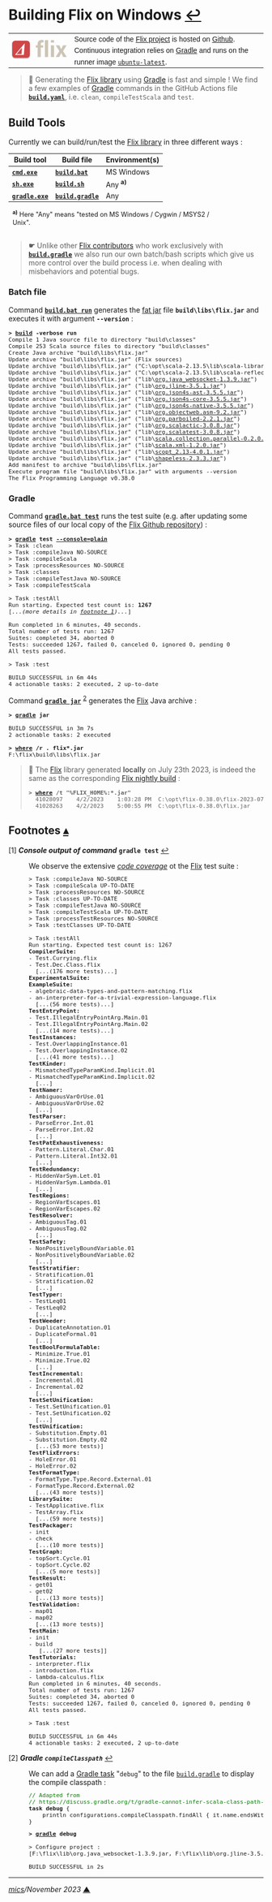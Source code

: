 # <span id="top">Building Flix on Windows</span> <span style="size:25%;"><a href="README.md">↩</a></span>

<table style="font-family:Helvetica,Arial;line-height:1.6;">
  <tr>
  <td style="border:0;padding:0 10px 0 0;;min-width:120px;"><a href="https://flix.dev/" rel="external"><img src="./docs/images/flix-logo.png" width="120" alt="Flix project"/></a></td>
  <td style="border:0;padding:0;vertical-align:text-top;">Source code of the <a href="https://flix.dev/" rel="external">Flix project</a> is hosted on <a href="https://github.com/flix/flix" rel="external">Github</a>.<br/>Continuous integration relies on <a href="https://gradle.org/" rel="external">Gradle</a> and runs on the runner image <a href="https://docs.github.com/en/actions/using-github-hosted-runners/about-github-hosted-runners#supported-runners-and-hardware-resources" rel="external"><code>ubuntu-latest</code></a>.
  </td>
  </tr>
</table>

> **:mag_right:** Generating the [Flix library][flix_releases] using [Gradle][gradle_userguide] is fast and simple ! We find a few examples of [Gradle][gradle_cli] commands in the GitHub Actions file [**`build.yaml`**](https://github.com/flix/flix/blob/master/.github/workflows/build.yaml), i.e. `clean`, `compileTestScala` and `test`.
>

## <span id="build_tools">Build Tools</span>

Currently we can build/run/test the [Flix library][flix_releases] in three different ways :

| Build&nbsp;tool     | Build&nbsp;file     | Environment(s) |
|---------------------|---------------------|----------------|
| [**`cmd.exe`**][cmd_cli] | [**`build.bat`**](bin/flix/build.bat) | MS Windows |
| [**`sh.exe`**][sh_cli] | [**`build.sh`**](bin/flix/build.sh) | Any <sup><b>a)</b></sup> |
| [**`gradle.exe`**][gradle_cli] | [**`build.gradle`**](flix/build.gradle) | Any |
<div style="margin:0 15% 0 8px;font-size:90%;">
<sup><b>a)</b></sup> Here "Any" means "tested on MS Windows / Cygwin / MSYS2 / Unix".<br/>&nbsp;
</div>

> **&#9755;** Unlike other [Flix contributors](https://flix.dev/contribute/) who work exclusively with [**`build.gradle`**](flix/build.gradle) we also run our own batch/bash scripts which give us more control over the build process i.e. when dealing with misbehaviors and potential bugs.
<!--
https://docs.gradle.org/current/userguide/scala_plugin.html
-->

### <span id="batch">Batch file</span>

Command [**`build.bat run`**](./bin/flix/build.bat) generates the [fat jar](https://stackoverflow.com/questions/11947037/what-is-an-uber-jar) file **`build\libs\flix.jar`** and executes it with argument **`--version`** :

<pre style="font-size:80%;">
<b>&gt; <a href="bin/flix/build.bat">build</a> -verbose run</b>
Compile 1 Java source file to directory "build\classes"
Compile 253 Scala source files to directory "build\classes"
Create Java archive "build\libs\flix.jar"
Update archive "build\libs\flix.jar" (Flix sources)
Update archive "build\libs\flix.jar" ("C:\opt\scala-2.13.5\lib\scala-library.jar")
Update archive "build\libs\flix.jar" ("C:\opt\scala-2.13.5\lib\scala-reflect.jar")
Update archive "build\libs\flix.jar" ("lib\<a href="https://mvnrepository.com/artifact/org.java-websocket/Java-WebSocket/1.3.9" rel="external">org.java_websocket-1.3.9.jar</a>")
Update archive "build\libs\flix.jar" ("lib\<a href="https://mvnrepository.com/artifact/org.jline/jline/3.5.1" rel="external">org.jline-3.5.1.jar</a>")
Update archive "build\libs\flix.jar" ("lib\<a href="https://mvnrepository.com/artifact/org.json4s/json4s-ast_2.13/3.5.5" rel="external">org.json4s-ast-3.5.5.jar</a>")
Update archive "build\libs\flix.jar" ("lib\<a href="https://mvnrepository.com/artifact/org.json4s/json4s-core_2.13/3.5.5" rel="external">org.json4s-core-3.5.5.jar</a>")
Update archive "build\libs\flix.jar" ("lib\<a href="https://mvnrepository.com/artifact/org.json4s/json4s-native_2.13/3.5.5" rel="external">org.json4s-native-3.5.5.jar</a>")
Update archive "build\libs\flix.jar" ("lib\<a href="https://mvnrepository.com/artifact/org.ow2.asm/asm/9.2" rel="external">org.objectweb.asm-9.2.jar</a>")
Update archive "build\libs\flix.jar" ("lib\<a href="https://mvnrepository.com/artifact/org.parboiled/parboiled_2.13/2.2.1" rel="external">org.parboiled-2.2.1.jar</a>")
Update archive "build\libs\flix.jar" ("lib\<a href="https://mvnrepository.com/artifact/org.scalactic/scalactic_2.13/3.0.8" rel="external">org.scalactic-3.0.8.jar</a>")
Update archive "build\libs\flix.jar" ("lib\<a href="https://mvnrepository.com/artifact/org.scalatest/scalatest_2.13/3.0.8" rel="external">org.scalatest-3.0.8.jar</a>")
Update archive "build\libs\flix.jar" ("lib\<a href="https://mvnrepository.com/artifact/org.scala-lang.modules/scala-parallel-collections_2.13/0.2.0">scala.collection.parallel-0.2.0.jar</a>")
Update archive "build\libs\flix.jar" ("lib\<a href="https://mvnrepository.com/artifact/org.scala-lang.modules/scala-xml_2.13/1.2.0" rel="external">scala.xml-1.2.0.jar</a>")
Update archive "build\libs\flix.jar" ("lib\<a href="https://mvnrepository.com/artifact/com.github.scopt/scopt_2.13/4.0.1" rel="external">scopt_2.13-4.0.1.jar</a>")
Update archive "build\libs\flix.jar" ("lib\<a href="https://mvnrepository.com/artifact/com.chuusai/shapeless_2.13/2.3.3" rel="external">shapeless-2.3.3.jar</a>")
Add manifest to archive "build\libs\flix.jar"
Execute program file "build\libs\flix.jar" with arguments --version
The Flix Programming Language v0.38.0
</pre>

### <span id="gradle">Gradle</span>

Command [**`gradle.bat test`**][gradle_cli] runs the test suite (e.g. after updating some source files of our local copy of the [Flix Github repository][flix_github]) :

<pre style="font-size:80%;">
<b>&gt; <a href="https://docs.gradle.org/current/userguide/command_line_interface.html" rel="external">gradle</a> test <a href="https://docs.gradle.org/current/userguide/command_line_interface.html#sec:command_line_customizing_log_format" rel="external">--console=plain</a></b>
> Task :clean
> Task :compileJava NO-SOURCE
> Task :compileScala
> Task :processResources NO-SOURCE
> Task :classes
> Task :compileTestJava NO-SOURCE
> Task :compileTestScala

> Task :testAll
Run starting. Expected test count is: <b>1267</b>
[<i>...(more details in <a id="anchor_01" href="#footnote_01">footnote 1</a></span>)...</i>]

Run completed in 6 minutes, 40 seconds.
Total number of tests run: 1267
Suites: completed 34, aborted 0
Tests: succeeded 1267, failed 0, canceled 0, ignored 0, pending 0
All tests passed.

> Task :test

BUILD SUCCESSFUL in 6m 44s
4 actionable tasks: 2 executed, 2 up-to-date
</pre>

Command [**`gradle jar`**][gradle_cli] <sup id="anchor_02">[2](#footnote_01)</sup> generates the [Flix] Java archive :
<pre style="font-size:80%;">
<b>&gt; <a href="https://docs.gradle.org/current/userguide/command_line_interface.html" rel="external">gradle</a> jar</b>

BUILD SUCCESSFUL in 3m 7s
2 actionable tasks: 2 executed

<b>&gt; <a href="https://learn.microsoft.com/en-us/windows-server/administration/windows-commands/where" rel="external">where</a> /r . flix*.jar</b>
F:\flix\build\libs\flix.jar
</pre>

> **:mag_right:** The [Flix] library generated **locally** on July 23th 2023, is indeed the same as the corresponding [Flix nightly build][flix_nightly] :
> <pre style="font-size:80%;">
> <b>&gt; <a href="https://learn.microsoft.com/en-us/windows-server/administration/windows-commands/where" rel="external">where</a> /t "%FLIX_HOME%:*.jar"</b>
>   41028097    4/2/2023    1:03:28 PM  C:\opt\flix-0.38.0\flix-2023-07-23.jar
>   41028263    4/2/2023    5:00:55 PM  C:\opt\flix-0.38.0\flix.jar
> </pre>

<!--=======================================================================-->
 
## <span id="footnotes">Footnotes</span> [**&#x25B4;**](#top)

<span id="footnote_01">[1]</span> ***Console output of command*** **`gradle test`** [↩](#anchor_01)

<dl><dd>
We observe the extensive <a href="https://en.wikipedia.org/wiki/Code_coverage" rel="external"><i>code coverage</i></a> ot the <a href="https://flix.dev/" rel="external">Flix</a> test suite :
<pre style="font-size:80%;">
&gt; Task :compileJava NO-SOURCE
&gt; Task :compileScala UP-TO-DATE
&gt; Task :processResources NO-SOURCE
&gt; Task :classes UP-TO-DATE
&gt; Task :compileTestJava NO-SOURCE
&gt; Task :compileTestScala UP-TO-DATE
&gt; Task :processTestResources NO-SOURCE
&gt; Task :testClasses UP-TO-DATE
&nbsp;
&gt; Task :testAll
Run starting. Expected test count is: 1267
<b>CompilerSuite:</b>
- Test.Currying.flix
- Test.Dec.Class.flix
  [...(176 more tests)...]
<b>ExperimentalSuite:</b>
<b>ExampleSuite:</b>
- algebraic-data-types-and-pattern-matching.flix
- an-interpreter-for-a-trivial-expression-language.flix
  [...(56 more tests)...]
<b>TestEntryPoint:</b>
- Test.IllegalEntryPointArg.Main.01
- Test.IllegalEntryPointArg.Main.02
  [...(14 more tests)...]
<b>TestInstances:</b>
- Test.OverlappingInstance.01
- Test.OverlappingInstance.02
  [...(41 more tests)...]
<b>TestKinder:</b>
- MismatchedTypeParamKind.Implicit.01
- MismatchedTypeParamKind.Implicit.02
  [...]
<b>TestNamer:</b>
- AmbiguousVarOrUse.01
- AmbiguousVarOrUse.02
  [...]
<b>TestParser:</b>
- ParseError.Int.01
- ParseError.Int.02
  [...]
<b>TestPatExhaustiveness:</b>
- Pattern.Literal.Char.01
- Pattern.Literal.Int32.01
  [...]
<b>TestRedundancy:</b>
- HiddenVarSym.Let.01
- HiddenVarSym.Lambda.01
  [...]
<b>TestRegions:</b>
- RegionVarEscapes.01
- RegionVarEscapes.02
<b>TestResolver:</b>
- AmbiguousTag.01
- AmbiguousTag.02
  [...]
<b>TestSafety:</b>
- NonPositivelyBoundVariable.01
- NonPositivelyBoundVariable.02
  [...]
<b>TestStratifier:</b>
- Stratification.01
- Stratification.02
  [...]
<b>TestTyper:</b>
- TestLeq01
- TestLeq02
  [...]
<b>TestWeeder:</b>
- DuplicateAnnotation.01
- DuplicateFormal.01
  [...]
<b>TestBoolFormulaTable:</b>
- Minimize.True.01
- Minimize.True.02
  [...]
<b>TestIncremental:</b>
- Incremental.01
- Incremental.02
  [...]
<b>TestSetUnification:</b>
- Test.SetUnification.01
- Test.SetUnification.02
  [...]
<b>TestUnification:</b>
- Substitution.Empty.01
- Substitution.Empty.02
  [...(53 more tests)]
<b>TestFlixErrors:</b>
- HoleError.01
- HoleError.02
<b>TestFormatType:</b>
- FormatType.Type.Record.External.01
- FormatType.Record.External.02
  [...(43 more tests)]
<b>LibrarySuite:</b>
- TestApplicative.flix
- TestArray.flix
  [...(59 more tests)]
<b>TestPackager:</b>
- init
- check
  [...(10 more tests)]
<b>TestGraph:</b>
- topSort.Cycle.01
- topSort.Cycle.02
  [...(5 more tests)]
<b>TestResult:</b>
- get01
- get02
  [...(13 more tests)]
<b>TestValidation:</b>
- map01
- map02
  [...(13 more tests)]
<b>TestMain:</b>
- init
- build
   [...(27 more tests]]
<b>TestTutorials:</b>
- interpreter.flix
- introduction.flix
- lambda-calculus.flix
Run completed in 6 minutes, 40 seconds.
Total number of tests run: 1267
Suites: completed 34, aborted 0
Tests: succeeded 1267, failed 0, canceled 0, ignored 0, pending 0
All tests passed.
&nbsp;
&gt; Task :test
&nbsp;
BUILD SUCCESSFUL in 6m 44s
4 actionable tasks: 2 executed, 2 up-to-date
</pre>
</dd></dl>

<span id="footnote_02">[2]</span> ***Gradle `compileClasspath`*** [↩](#anchor_02)

<dl><dd>
We can add a <a href="https://docs.gradle.org/current/dsl/org.gradle.api.Task.html">Gradle task</a> "<code>debug</code>" to the file <a href="flix/build.gradle"><code>build.gradle</code></a> to display the compile classpath :
<pre style="font-size:80%;">
<span style="color:green;">// Adapted from
// https://discuss.gradle.org/t/gradle-cannot-infer-scala-class-path-despite-the-scala-library-being-declared-as-a-compile-dependency/7388/5</span>
<b>task debug</b> {
    println configurations.compileClasspath.findAll { it.name.endsWith(".jar") }
}
</pre>

<pre style="font-size:80%;">
<b>&gt; <a href="https://docs.gradle.org/current/userguide/command_line_interface.html" rel="external">gradle</a> debug</b>
&nbsp;
> Configure project :
[F:\flix\lib\org.java_websocket-1.3.9.jar, F:\flix\lib\org.jline-3.5.1.jar, F:\flix\lib\org.json4s-ast-3.5.5.jar, F:\flix\lib\org.json4s-core-3.5.5.jar, F:\flix\lib\org.json4s-native-3.5.5.jar, F:\flix\lib\org.objectweb.asm-9.2.jar, F:\flix\lib\org.parboiled-2.2.1.jar, F:\flix\lib\org.scalactic-3.0.8.jar, F:\flix\lib\org.scalatest-3.0.8.jar, F:\flix\lib\scala.collection.parallel-0.2.0.jar, F:\flix\lib\scala.xml-1.2.0.jar, F:\flix\lib\scopt_2.13-4.0.1.jar, F:\flix\lib\shapeless-2.3.3.jar, %USERPROFILE%\.gradle\caches\modules-2\files-2.1\org.scala-lang\scala-reflect\2.13.5\8dee4d8c5374920f2db2f5f55d9dd6ecd4194cc\scala-reflect-2.13.5.jar, %USERPROFILE%\.gradle\caches\modules-2\files-2.1\org.scala-lang\scala-library\2.13.5\d0df6e78b6ccb0102cb0395bfa8cb806e9e81b61\scala-library-2.13.5.jar]
&nbsp;
BUILD SUCCESSFUL in 2s
</pre>
</dd></dl>

***

*[mics](https://lampwww.epfl.ch/~michelou/)/November 2023* [**&#9650;**](#top)
<span id="bottom">&nbsp;</span>

<!-- href links -->

[cmd_cli]: https://learn.microsoft.com/en-us/windows-server/administration/windows-commands/cmd
[flix]: https://flix.dev/
[flix_github]: https://github.com/flix/flix
[flix_releases]: https://github.com/flix/flix/releases
[flix_nightly]: https://flix.dev/nightly/
[gradle_cli]: https://docs.gradle.org/current/userguide/command_line_interface.html
[gradle_userguide]: https://docs.gradle.org/current/userguide/userguide.html
[json4s]: https://mvnrepository.com/artifact/org.json4s
[scala]: https://www.scala-lang.org
[scala_2_13_9]: https://www.scala-lang.org/download/2.13.9.html
[scala_3]: https://docs.scala-lang.org/scala3/new-in-scala3.html
[scalatest]: https://mvnrepository.com/artifact/org.scalatest/scalatest
[sh_cli]: https://www.man7.org/linux/man-pages/man1/bash.1.html

